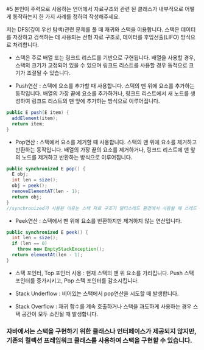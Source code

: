 #5 본인이 주력으로 사용하는 언어에서 자료구조와 관련 된 클래스가 내부적으로 어떻게 동작하는지 한 가지 사례를 정하여 작성해주세요.

저는 DFS(깊이 우선 탐색)관련 문제를 풀 때 재귀와 스택을 이용합니다.
스택은 데이터를 저장하고 검색하는 데 사용되는 선형 자료 구조로, 데이터를 후입선출(LIFO) 방식으로 처리합니다. 

 - 스택은 주로 배열 또는 링크드 리스트를 기반으로 구현됩니다. 배열을 사용할 경우, 스택의 크기가 고정되어 있을 수 있으며 링크드 리스트를 사용할 경우 동적으로 크기가 조절될 수 있습니다.

 - Push연산 : 스택에 요소를 추가할 때 사용합니다. 스택의 맨 위에 요소를 추가하는 동작입니다. 배열의 가장 끝에 요소를 추가하거나, 링크드 리스트에서 새 노드를 생성하여 링크드 리스트의 맨 앞에 추가하는 방식으로 이루어집니다.
~~~java
public E push(E item) {
  addElement(item);
  return item;
}
~~~

 - Pop연산 : 스택에서 요소를 제거할 때 사용합니다. 스택의 맨 위에 요소를 제거하고 반환하는 동작입니다. 배열의 가장 끝의 요소를 제거하거나, 링크드 리스트에 맨 앞의 노드를 제거하고 반환하는 방식으로 이루어집니다.
~~~java
public synchronized E pop() {
  E obj;
  int len = size();
  obj = peek();
  removeElementAT(len - 1);
  return obj;
}
//synchronized가 사용된 이유는 스택 자료 구조가 멀티스레드 환경에서 사용될 때 스레드 안전성을 보장하기 위함
~~~

 - Peek연산 : 스택에서 맨 위에 요소를 반환하지만 제거하지 않는 연산입니다.
~~~java
public synchronized E peek() {
  int len = size();
  if (len == 0)
    throw new EmptyStackException();
  return elementAt(len - 1);
}
~~~

 - 스택 포인터, Top 포인터 사용 : 현재 스택의 맨 위 요소를 가리킵니다. Push 스택 포인터를 증가시키고, Pop 스택 포인터를 감소시킵니다.

 - Stack Underflow : 비어있는 스택에서 pop연산을 시도할 때 발생합니다.
 - Stack Overflow : 재귀 함수를 계속 호출하거나 스택을 과도하게 사용하는 경우 스택 공간이 모두 소진될 때 발생합니다.

### 자바에서는 스택을 구현하기 위한 클래스나 인터페이스가 제공되지 않지만, 기존의 컬렉션 프레임워크 클래스를 사용하여 스택을 구현할 수 있습니다. 

